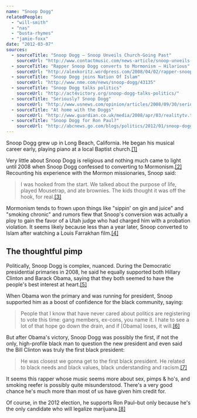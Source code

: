 ```yaml
---
name: "Snoop Dogg"
relatedPeople:
  - "will-smith"
  - "nas"
  - "busta-rhymes"
  - "jamie-foxx"
date: "2012-03-07"
sources:
  - sourceTitle: "Snoop Dogg – Snoop Unveils Church-Going Past"
    sourceUrl: "http://www.contactmusic.com/news-article/snoop-unveils-church.going-past"
  - sourceTitle: "Rapper Snoop Dogg converts to Mormonism – Hilarious"
    sourceUrl: "http://alexkoritz.wordpress.com/2008/04/02/rapper-snoop-dogg-converts-to-mormonism-hilarious/"
  - sourceTitle: "Snoop Dogg joins Nation Of Islam"
    sourceUrl: "http://www.nme.com/news/snoop-dogg/43135"
  - sourceTitle: "Snoop Dogg talks politics"
    sourceUrl: "http://act4victory.org/snoop-dogg-talks-politics/"
  - sourceTitle: "Seriously? Snoop Dogg"
    sourceUrl: "http://www.usnews.com/opinion/articles/2008/09/30/seriously-snoop-dogg"
  - sourceTitle: "At home with the Doggs"
    sourceUrl: "http://www.guardian.co.uk/media/2008/apr/03/realitytv.television"
  - sourceTitle: "Snoop Dogg for Ron Paul?"
    sourceUrl: "http://abcnews.go.com/blogs/politics/2012/01/snoop-dogg-for-ron-paul/"
---
```


Snoop Dogg grew up in Long Beach, California. He began his musical career early, playing piano at a local Baptist church.<a class="source-citation" href="#http://www.contactmusic.com/news-article/snoop-unveils-church.going-past" title="Snoop Dogg – Snoop Unveils Church-Going Past">[1]</a>

Very little about Snoop Dogg is religious and nothing much came to light until 2008 when Snoop Dogg confessed to converting to Mormonism.<a class="source-citation" href="#http://alexkoritz.wordpress.com/2008/04/02/rapper-snoop-dogg-converts-to-mormonism-hilarious/" title="Rapper Snoop Dogg converts to Mormonism – Hilarious">[2]</a> Recounting his experience with the Mormon missionaries, Snoop said:

>I was hooked from the start. We talked about the purpose of life, played Mousetrap, and ate brownies. The kids thought it was off the hook, for real.<a class="source-citation" href="#http://alexkoritz.wordpress.com/2008/04/02/rapper-snoop-dogg-converts-to-mormonism-hilarious/" title="Rapper Snoop Dogg converts to Mormonism – Hilarious">[3]</a>

Mormonism tends to frown upon things like "sippin' on gin and juice" and "smoking chronic" and rumors flew that Snoop's conversion was actually a ploy to gain the favor of a Utah judge who had charged him with a probation violation. It seems likely because less than a year later, Snoop converted to Islam after watching a Louis Farrakhan film.<a class="source-citation" href="#http://www.nme.com/news/snoop-dogg/43135" title="Snoop Dogg joins Nation Of Islam">[4]</a>

## The thoughtful pimp

Politically, Snoop Dogg is complex, nuanced. During the Democratic presidential primaries in 2008, he said he equally supported both Hillary Clinton and Barack Obama, saying that they both seemed to have the people's best interest at heart.<a class="source-citation" href="#http://act4victory.org/snoop-dogg-talks-politics/" title="Snoop Dogg talks politics">[5]</a>

When Obama won the primary and was running for president, Snoop supported him as a boost of confidence for the black community, saying:

>People that I know that have never cared about politics are registering to vote this time: gang members, ex-cons, you name it. I hate to see a lot of that hope go down the drain, and if [Obama] loses, it will.<a class="source-citation" href="#http://www.usnews.com/opinion/articles/2008/09/30/seriously-snoop-dogg" title="Seriously? Snoop Dogg">[6]</a>

But after Obama's victory, Snoop Dogg was possibly the first, if not the only, high-profile black man to question the new president and even said the Bill Clinton was truly the first black president:

>He was closest we gonna get to the first black president. He related to black needs and black values, black understanding and racism.<a class="source-citation" href="#http://www.guardian.co.uk/media/2008/apr/03/realitytv.television" title="At home with the Doggs">[7]</a>

It seems this rapper whose music seems more about sex, pimps & ho's, and smoking reefer is possibly quite misunderstood. There's a very good chance he's much more than most of us have given him credit for.

Of course, in the 2012 election, he supports Ron Paul–but only because he's the only candidate who will legalize marijuana.<a class="source-citation" href="#http://abcnews.go.com/blogs/politics/2012/01/snoop-dogg-for-ron-paul/" title="Snoop Dogg for Ron Paul?">[8]</a>